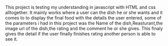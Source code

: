 This project is testing my understanding in javascript with HTML and css alltogether. It mainly works where a user can the dish he or she wants and it comes to to display the final food with the details the user entered, some of the parameters i had in this project was the Name of the dish,Reasturant,the image url of the dish,the rating and the comment he or she gives. This finaly gives the detail if the user finally finishes rating another person is able to see it.
